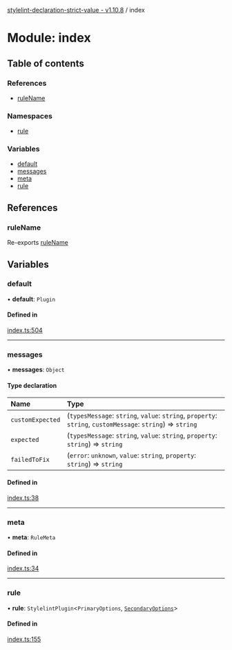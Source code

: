 [stylelint-declaration-strict-value - v1.10.8](../README.md) / index

# Module: index

## Table of contents

### References

- [ruleName](index.md#rulename)

### Namespaces

- [rule](index.rule.md)

### Variables

- [default](index.md#default)
- [messages](index.md#messages)
- [meta](index.md#meta)
- [rule](index.md#rule)

## References

### ruleName

Re-exports [ruleName](defaults.md#rulename)

## Variables

### default

• **default**: `Plugin`

#### Defined in

[index.ts:504](https://github.com/AndyOGo/stylelint-declaration-strict-value/blob/ab341b5/src/index.ts#L504)

___

### messages

• **messages**: `Object`

#### Type declaration

| Name | Type |
| :------ | :------ |
| `customExpected` | (`typesMessage`: `string`, `value`: `string`, `property`: `string`, `customMessage`: `string`) => `string` |
| `expected` | (`typesMessage`: `string`, `value`: `string`, `property`: `string`) => `string` |
| `failedToFix` | (`error`: `unknown`, `value`: `string`, `property`: `string`) => `string` |

#### Defined in

[index.ts:38](https://github.com/AndyOGo/stylelint-declaration-strict-value/blob/ab341b5/src/index.ts#L38)

___

### meta

• **meta**: `RuleMeta`

#### Defined in

[index.ts:34](https://github.com/AndyOGo/stylelint-declaration-strict-value/blob/ab341b5/src/index.ts#L34)

___

### rule

• **rule**: `StylelintPlugin`<`PrimaryOptions`, [`SecondaryOptions`](../interfaces/defaults.SecondaryOptions.md)\>

#### Defined in

[index.ts:155](https://github.com/AndyOGo/stylelint-declaration-strict-value/blob/ab341b5/src/index.ts#L155)
